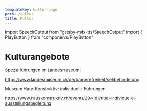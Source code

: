 ```yaml
---
templateKey: kultur-page
path: /kultur
title: Kultur
---
```

import SpeechOutput from "gatsby-mdx-tts/SpeechOutput"
import { PlayButton } from "components/PlayButton"

<SpeechOutput id="kultur-page-teil1" customPlayButton={PlayButton}>

# K﻿ulturangebote

Spezialführungen im Landesmuseum:

<https://www.landesmuseum.ch/de/barrierefreiheit/sehbehinderung>



Museum Haus Konstruktiv: individuelle Führungen

<https://www.hauskonstruktiv.ch/events/294181?title=individuelle-ausstellungsbegleitung>

</SpeechOutput>